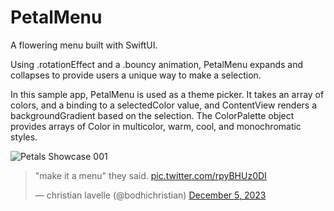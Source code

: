 # PetalMenu
A flowering menu built with SwiftUI. 

Using .rotationEffect and a .bouncy animation, PetalMenu expands and collapses to provide users a unique way to make a selection.

In this sample app, PetalMenu is used as a theme picker. It takes an array of colors, and a binding to a selectedColor value, and ContentView renders a backgroundGradient based on the selection. The ColorPalette object provides arrays of Color in multicolor, warm, cool, and monochromatic styles.

![Petals Showcase 001](https://github.com/bodhichristian/PetalMenu/assets/110639779/542846c3-cf1c-4958-96e1-7554cde218e9)

<blockquote class="twitter-tweet" data-media-max-width="1920"><p lang="en" dir="ltr">&quot;make it a menu&quot; they said. <a href="https://t.co/rpyBHUz0DI">pic.twitter.com/rpyBHUz0DI</a></p>&mdash; christian lavelle (@bodhichristian) <a href="https://twitter.com/bodhichristian/status/1732169088544260377?ref_src=twsrc%5Etfw">December 5, 2023</a></blockquote> <script async src="https://platform.twitter.com/widgets.js" charset="utf-8"></script>
